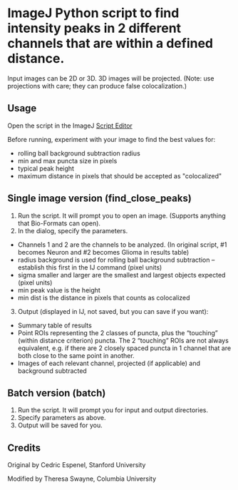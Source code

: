  ImageJ Python script to find intensity peaks in 2 different channels that are within a defined distance.  
==================================

Input images can be 2D or 3D. 
3D images will be projected. (Note: use projections with care; they can produce false colocalization.)

## Usage

Open the script in the ImageJ [Script Editor](https://imagej.net/Scripting)

Before running, experiment with your image to find the best values for:
- rolling ball background subtraction radius
- min and max puncta size in pixels
- typical peak height
- maximum distance in pixels that should be accepted as "colocalized"

## Single image version (find_close_peaks)

1. Run the script. It will prompt you to open an image. (Supports anything that Bio-Formats can open).
2. In the dialog, specify the parameters.
- Channels 1 and 2 are the channels to be analyzed. (In original script, #1 becomes Neuron and #2 becomes Glioma in results table) 
- radius background is used for rolling ball background subtraction – establish this first in the IJ command (pixel units) 
- sigma smaller and larger are the smallest and largest objects expected (pixel units) 
- min peak value is the height  
- min dist is the distance in pixels that counts as colocalized 
3. Output (displayed in IJ, not saved, but you can save if you want): 
- Summary table of results  
- Point ROIs representing the 2 classes of puncta, plus the “touching” (within distance criterion) puncta. The 2 “touching” ROIs are not always equivalent, e.g. if there are 2 closely spaced puncta in 1 channel that are both close to the same point in another. 
- Images of each relevant channel, projected (if applicable) and background subtracted

## Batch version (batch)
1. Run the script. It will prompt you for input and output directories.
2. Specify parameters as above.
3. Output will be saved for you.

## Credits

Original by Cedric Espenel, Stanford University

Modified by Theresa Swayne, Columbia University
